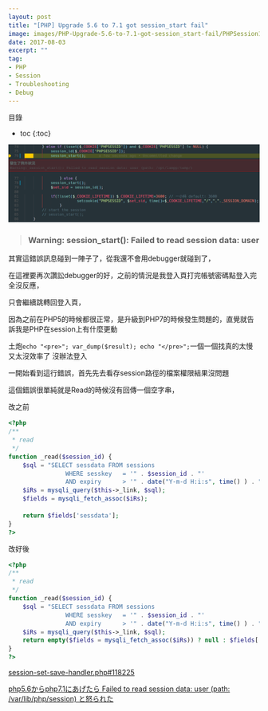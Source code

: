 ```yaml
---
layout: post
title: "[PHP] Upgrade 5.6 to 7.1 got session_start fail"
image: images/PHP-Upgrade-5.6-to-7.1-got-session_start-fail/PHPSession1.png
date: 2017-08-03
excerpt: ""
tag:
- PHP
- Session
- Troubleshooting
- Debug
---
```


目錄
* toc
{:toc}

![PHPSession1](../images/PHP-Upgrade-5.6-to-7.1-got-session_start-fail/PHPSession1.png)

> ### Warning: session_start(): Failed to read session data: user

其實這錯誤訊息碰到一陣子了，從我還不會用debugger就碰到了，

在這裡要再次讚訟debugger的好，之前的情況是我登入頁打完帳號密碼點登入完全沒反應，

只會繼續跳轉回登入頁，

因為之前在PHP5的時候都很正常，是升級到PHP7的時候發生問題的，直覺就告訴我是PHP在session上有什麼更動

土炮`echo "<pre>"; var_dump($result); echo "</pre>";`一個一個找真的太慢又太沒效率了
沒辦法登入

一開始看到這行錯誤，首先先去看存session路徑的檔案權限結果沒問題

這個錯誤很單純就是Read的時候沒有回傳一個空字串，


改之前

```php
<?php
/**
 * read
 */
function _read($session_id) {
    $sql = "SELECT sessdata FROM sessions
                WHERE sesskey   = '" . $session_id . "'
                AND expiry      > '" . date("Y-m-d H:i:s", time() ) . "' LIMIT 1";
    $iRs = mysqli_query($this->_link, $sql);
    $fields = mysqli_fetch_assoc($iRs);

    return $fields['sessdata'];
}
?>
```

改好後

```php
<?php
/**
 * read
 */
function _read($session_id) {
    $sql = "SELECT sessdata FROM sessions
                WHERE sesskey   = '" . $session_id . "'
                AND expiry      > '" . date("Y-m-d H:i:s", time() ) . "' LIMIT 1";
    $iRs = mysqli_query($this->_link, $sql);
    return empty($fields = mysqli_fetch_assoc($iRs)) ? null : $fields['sessdata'];
}
?>
```
[session-set-save-handler.php#118225](http://php.net/manual/en/function.session-set-save-handler.php#118225)

[php5.6からphp7.1にあげたら Failed to read session data: user (path: /var/lib/php/session) と怒られた](http://qiita.com/ara_ta3/items/504f37bb9932af6d2cc3)